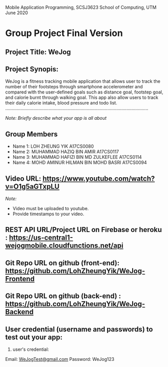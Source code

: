 Mobile Application Programming, SCSJ3623
School of Computing, UTM
June 2020

# Group Project Final Version

## Project Title: WeJog

## Project Synopis:
WeJog is a fitness tracking mobile application that allows user to track the number of their footsteps through smartphone accelerometer and compared with the user-defined goals such as distance goal, footstep goal, and calorie burnt through walking goal. This app also allow users to track their daily calorie intake, blood pressure and todo list.
................................................................................................................

_Note: Briefly describe what your app is all about_

## Group Members

- Name 1: LOH ZHEUNG YIK A17CS0080
- Name 2: MUHAMMAD HAZIQ BIN AMIR A17CS0117
- Name 3: MUHAMMAD HAFIZI BIN MD ZULKEFLEE A17CS0114
- Name 4: MOHD AMINUR HILMAN BIN MOHD BASRI A17CS0094

## Video URL: https://www.youtube.com/watch?v=O1g5aGTxpLU

_Note:_

- Video must be uploaded to youtube.
- Provide timestamps to your video.

## REST API URL/Project URL on Firebase or heroku : https://us-central1-wejogmobile.cloudfunctions.net/api

## Git Repo URL on github (front-end): https://github.com/LohZheungYik/WeJog-Frontend

## Git Repo URL on github (back-end) : https://github.com/LohZheungYik/WeJog-Backend

## User credential (username and passwords) to test out your app:

1. user's credential:

Email: WeJogTest@gmail.com
Password: WeJog123
